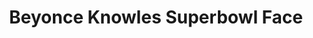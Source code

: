---
layout: post
title:  "Beyonce Knowles Superbowl Face"
categories: meme-template
template_id: 193
---